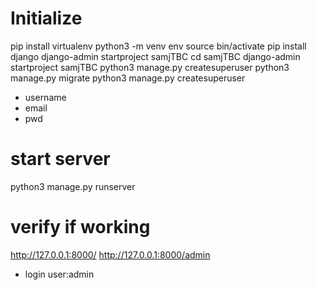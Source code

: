 # Initialize 


pip install virtualenv
python3 -m venv env
source bin/activate
pip install django
django-admin startproject samjTBC
cd samjTBC
django-admin startproject samjTBC
python3 manage.py createsuperuser
python3 manage.py migrate
python3 manage.py createsuperuser
 - username
 - email
 - pwd

# start server
 python3 manage.py runserver
 
# verify if working 

http://127.0.0.1:8000/
http://127.0.0.1:8000/admin
 - login
user:admin



